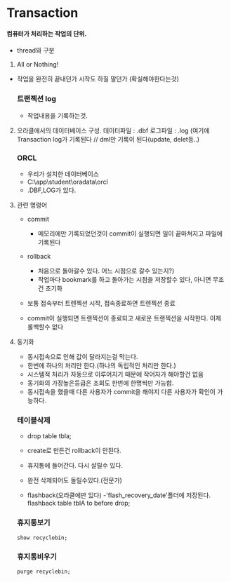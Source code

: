 

# Transaction
#### 컴퓨터가 처리하는 작업의 단위.	
- thread와 구분


1) All or Nothing!
- 작업을 완전히 끝내던가 시작도 하질 말던가 (확실해야한다는것) 

	### 트랜젝션 log
	- 작업내용을 기록하는것.

2) 오라클에서의 데이터베이스 구성.
	데이터파일 : .dbf
	로그파일 : .log	(여기에 Transaction log가 기록된다 // dml만 기록이 된다(update, delet등..) 


	### ORCL
	- 우리가 설치한 데이터베이스 
	- C:\app\student\oradata\orcl
	- .DBF,LOG가 있다.


3) 관련 명령어
	- commit		
		- 메모리에만 기록되었던것이 commit이 실행되면 일이 끝마쳐지고 파일에 기록된다
		
	- rollback
		- 처음으로 돌아갈수 있다. 어느 시점으로 갈수 있는지?) 
		- 작업마다 bookmark를 하고 돌아가는 시점을 저장할수 있다, 아니면 무조건 초기화

	- 보통 접속부터 트렌젝션 시작, 접속종료하면 트렌젝션 종료 
	- commit이 실행되면 트랜젝션이 종료되고 새로운 트랜젝션을 시작한다. 이제 롤백할수 없다


4) 동기화
	- 동시접속으로 인해 값이 달라지는걸 막는다.
	- 한번에 하나의 처리만 한다.(하나의 독립적인 처리만 한다.) 
	- 시스템적 처리가 자동으로 이루어지기 때문에 작어자가 해야할건 없음
	- 동기화의 가장높은등급은 조회도 한번에 한명씩만 가능함.
	- 동시접속을 했을때 다른 사용자가 commit을 해야지 다른 사용자가 확인이 가능하다.



	### 테이블삭제
	- drop table tbla;
	- create로 만든건 rollback이 안된다.
	- 휴지통에 들어간다. 다시 살릴수 있다.
	- 완전 삭제되어도 돌릴수있다.(전문가) 


	- flashback(오라클에만 있다) 
		-'flash_recovery_date'폴더에 저장된다.
		flashback table tblA to before drop;


	### 휴지통보기
	~~~
	show recyclebin;
	~~~

	### 휴지통비우기
	~~~
	purge recyclebin;
	~~~